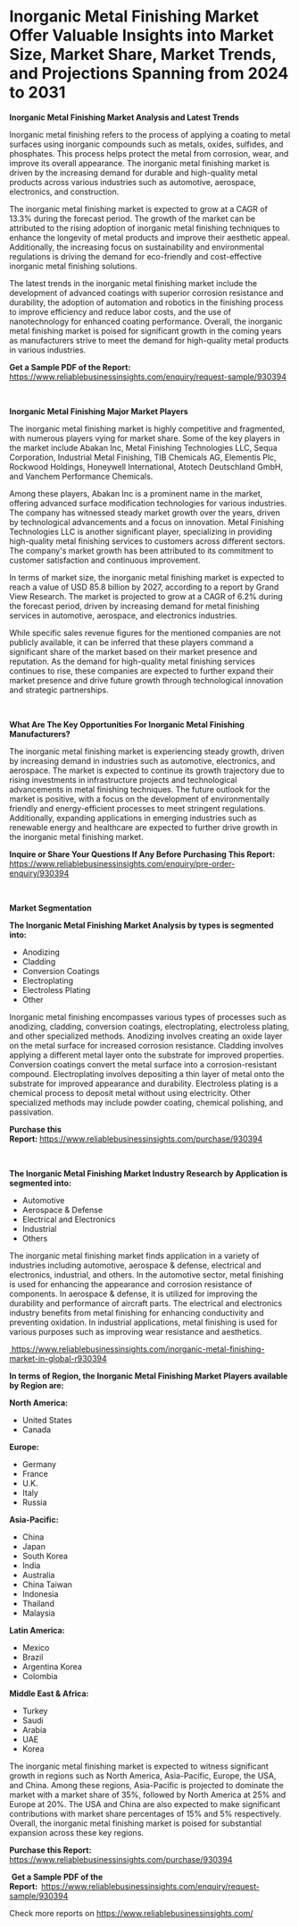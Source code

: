 <p><h1>Inorganic Metal Finishing Market Offer Valuable Insights into Market Size, Market Share, Market Trends, and Projections Spanning from 2024 to 2031</h1></p><p><strong>Inorganic Metal Finishing Market Analysis and Latest Trends</strong></p>
<p><p>Inorganic metal finishing refers to the process of applying a coating to metal surfaces using inorganic compounds such as metals, oxides, sulfides, and phosphates. This process helps protect the metal from corrosion, wear, and improve its overall appearance. The inorganic metal finishing market is driven by the increasing demand for durable and high-quality metal products across various industries such as automotive, aerospace, electronics, and construction.</p><p>The inorganic metal finishing market is expected to grow at a CAGR of 13.3% during the forecast period. The growth of the market can be attributed to the rising adoption of inorganic metal finishing techniques to enhance the longevity of metal products and improve their aesthetic appeal. Additionally, the increasing focus on sustainability and environmental regulations is driving the demand for eco-friendly and cost-effective inorganic metal finishing solutions.</p><p>The latest trends in the inorganic metal finishing market include the development of advanced coatings with superior corrosion resistance and durability, the adoption of automation and robotics in the finishing process to improve efficiency and reduce labor costs, and the use of nanotechnology for enhanced coating performance. Overall, the inorganic metal finishing market is poised for significant growth in the coming years as manufacturers strive to meet the demand for high-quality metal products in various industries.</p></p>
<p><strong>Get a Sample PDF of the Report:&nbsp;</strong> <a href="https://www.reliablebusinessinsights.com/enquiry/request-sample/930394">https://www.reliablebusinessinsights.com/enquiry/request-sample/930394</a></p>
<p>&nbsp;</p>
<p><strong>Inorganic Metal Finishing Major Market Players</strong></p>
<p><p>The inorganic metal finishing market is highly competitive and fragmented, with numerous players vying for market share. Some of the key players in the market include Abakan Inc, Metal Finishing Technologies LLC, Sequa Corporation, Industrial Metal Finishing, TIB Chemicals AG, Elementis Plc, Rockwood Holdings, Honeywell International, Atotech Deutschland GmbH, and Vanchem Performance Chemicals.</p><p>Among these players, Abakan Inc is a prominent name in the market, offering advanced surface modification technologies for various industries. The company has witnessed steady market growth over the years, driven by technological advancements and a focus on innovation. Metal Finishing Technologies LLC is another significant player, specializing in providing high-quality metal finishing services to customers across different sectors. The company's market growth has been attributed to its commitment to customer satisfaction and continuous improvement.</p><p>In terms of market size, the inorganic metal finishing market is expected to reach a value of USD 85.8 billion by 2027, according to a report by Grand View Research. The market is projected to grow at a CAGR of 6.2% during the forecast period, driven by increasing demand for metal finishing services in automotive, aerospace, and electronics industries.</p><p>While specific sales revenue figures for the mentioned companies are not publicly available, it can be inferred that these players command a significant share of the market based on their market presence and reputation. As the demand for high-quality metal finishing services continues to rise, these companies are expected to further expand their market presence and drive future growth through technological innovation and strategic partnerships.</p></p>
<p>&nbsp;</p>
<p><strong>What Are The Key Opportunities For Inorganic Metal Finishing Manufacturers?</strong></p>
<p><p>The inorganic metal finishing market is experiencing steady growth, driven by increasing demand in industries such as automotive, electronics, and aerospace. The market is expected to continue its growth trajectory due to rising investments in infrastructure projects and technological advancements in metal finishing techniques. The future outlook for the market is positive, with a focus on the development of environmentally friendly and energy-efficient processes to meet stringent regulations. Additionally, expanding applications in emerging industries such as renewable energy and healthcare are expected to further drive growth in the inorganic metal finishing market.</p></p>
<p><strong>Inquire or Share Your Questions If Any Before Purchasing This Report:</strong> <a href="https://www.reliablebusinessinsights.com/enquiry/pre-order-enquiry/930394">https://www.reliablebusinessinsights.com/enquiry/pre-order-enquiry/930394</a></p>
<p>&nbsp;</p>
<p><strong>Market Segmentation</strong></p>
<p><strong>The Inorganic Metal Finishing Market Analysis by types is segmented into:</strong></p>
<p><ul><li>Anodizing</li><li>Cladding</li><li>Conversion Coatings</li><li>Electroplating</li><li>Electroless Plating</li><li>Other</li></ul></p>
<p><p>Inorganic metal finishing encompasses various types of processes such as anodizing, cladding, conversion coatings, electroplating, electroless plating, and other specialized methods. Anodizing involves creating an oxide layer on the metal surface for increased corrosion resistance. Cladding involves applying a different metal layer onto the substrate for improved properties. Conversion coatings convert the metal surface into a corrosion-resistant compound. Electroplating involves depositing a thin layer of metal onto the substrate for improved appearance and durability. Electroless plating is a chemical process to deposit metal without using electricity. Other specialized methods may include powder coating, chemical polishing, and passivation.</p></p>
<p><strong>Purchase this Report:&nbsp;</strong><a href="https://www.reliablebusinessinsights.com/purchase/930394">https://www.reliablebusinessinsights.com/purchase/930394</a></p>
<p>&nbsp;</p>
<p><strong>The Inorganic Metal Finishing Market Industry Research by Application is segmented into:</strong></p>
<p><ul><li>Automotive</li><li>Aerospace & Defense</li><li>Electrical and Electronics</li><li>Industrial</li><li>Others</li></ul></p>
<p><p>The inorganic metal finishing market finds application in a variety of industries including automotive, aerospace & defense, electrical and electronics, industrial, and others. In the automotive sector, metal finishing is used for enhancing the appearance and corrosion resistance of components. In aerospace & defense, it is utilized for improving the durability and performance of aircraft parts. The electrical and electronics industry benefits from metal finishing for enhancing conductivity and preventing oxidation. In industrial applications, metal finishing is used for various purposes such as improving wear resistance and aesthetics.</p></p>
<p><a href="https://www.reliablebusinessinsights.com/inorganic-metal-finishing-market-in-global-r930394">&nbsp;https://www.reliablebusinessinsights.com/inorganic-metal-finishing-market-in-global-r930394</a></p>
<p><strong>In terms of Region, the Inorganic Metal Finishing Market Players available by Region are:</strong></p>
<p>
    <p> <strong> North America: </strong>
        <ul>
            <li>United States</li>
            <li>Canada</li>
        </ul>
        </p> 
    <p> <strong> Europe: </strong>
        <ul>
            <li>Germany</li>
            <li>France</li>
            <li>U.K.</li>
            <li>Italy</li>
            <li>Russia</li>
        </ul>
        </p> 
    <p> <strong> Asia-Pacific: </strong>
        <ul>
            <li>China</li>
            <li>Japan</li>
            <li>South Korea</li>
            <li>India</li>
            <li>Australia</li>
            <li>China Taiwan</li>
            <li>Indonesia</li>
            <li>Thailand</li>
            <li>Malaysia</li>
        </ul>
        </p> 
    <p> <strong> Latin America: </strong>
        <ul>
            <li>Mexico</li>
            <li>Brazil</li>
            <li>Argentina Korea</li>
            <li>Colombia</li>
        </ul>
        </p> 
    <p> <strong> Middle East & Africa: </strong>
        <ul>
            <li>Turkey</li>
            <li>Saudi</li>
            <li>Arabia</li>
            <li>UAE</li>
            <li>Korea</li>
        </ul>
    </p>
    </p>
<p><p>The inorganic metal finishing market is expected to witness significant growth in regions such as North America, Asia-Pacific, Europe, the USA, and China. Among these regions, Asia-Pacific is projected to dominate the market with a market share of 35%, followed by North America at 25% and Europe at 20%. The USA and China are also expected to make significant contributions with market share percentages of 15% and 5% respectively. Overall, the inorganic metal finishing market is poised for substantial expansion across these key regions.</p></p>
<p><strong>Purchase this Report: </strong><a href="https://www.reliablebusinessinsights.com/purchase/930394">https://www.reliablebusinessinsights.com/purchase/930394</a></p>
<p>&nbsp;<strong>Get a Sample PDF of the Report:&nbsp;&nbsp;</strong><a href="https://www.reliablebusinessinsights.com/enquiry/request-sample/930394">https://www.reliablebusinessinsights.com/enquiry/request-sample/930394</a></p>
<p><strong></strong></p>
<p>Check more reports on <a href="https://www.reliablebusinessinsights.com/">https://www.reliablebusinessinsights.com/</a></p>